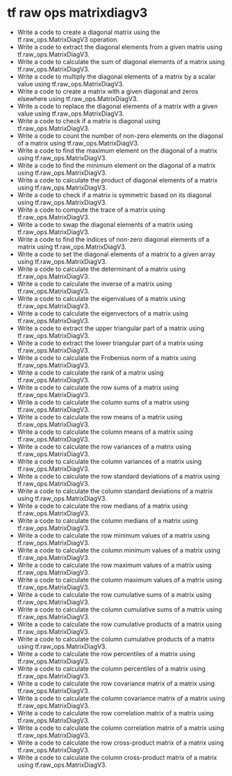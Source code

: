 # tf raw ops matrixdiagv3

- Write a code to create a diagonal matrix using the tf.raw_ops.MatrixDiagV3 operation.
- Write a code to extract the diagonal elements from a given matrix using tf.raw_ops.MatrixDiagV3.
- Write a code to calculate the sum of diagonal elements of a matrix using tf.raw_ops.MatrixDiagV3.
- Write a code to multiply the diagonal elements of a matrix by a scalar value using tf.raw_ops.MatrixDiagV3.
- Write a code to create a matrix with a given diagonal and zeros elsewhere using tf.raw_ops.MatrixDiagV3.
- Write a code to replace the diagonal elements of a matrix with a given value using tf.raw_ops.MatrixDiagV3.
- Write a code to check if a matrix is diagonal using tf.raw_ops.MatrixDiagV3.
- Write a code to count the number of non-zero elements on the diagonal of a matrix using tf.raw_ops.MatrixDiagV3.
- Write a code to find the maximum element on the diagonal of a matrix using tf.raw_ops.MatrixDiagV3.
- Write a code to find the minimum element on the diagonal of a matrix using tf.raw_ops.MatrixDiagV3.
- Write a code to calculate the product of diagonal elements of a matrix using tf.raw_ops.MatrixDiagV3.
- Write a code to check if a matrix is symmetric based on its diagonal using tf.raw_ops.MatrixDiagV3.
- Write a code to compute the trace of a matrix using tf.raw_ops.MatrixDiagV3.
- Write a code to swap the diagonal elements of a matrix using tf.raw_ops.MatrixDiagV3.
- Write a code to find the indices of non-zero diagonal elements of a matrix using tf.raw_ops.MatrixDiagV3.
- Write a code to set the diagonal elements of a matrix to a given array using tf.raw_ops.MatrixDiagV3.
- Write a code to calculate the determinant of a matrix using tf.raw_ops.MatrixDiagV3.
- Write a code to calculate the inverse of a matrix using tf.raw_ops.MatrixDiagV3.
- Write a code to calculate the eigenvalues of a matrix using tf.raw_ops.MatrixDiagV3.
- Write a code to calculate the eigenvectors of a matrix using tf.raw_ops.MatrixDiagV3.
- Write a code to extract the upper triangular part of a matrix using tf.raw_ops.MatrixDiagV3.
- Write a code to extract the lower triangular part of a matrix using tf.raw_ops.MatrixDiagV3.
- Write a code to calculate the Frobenius norm of a matrix using tf.raw_ops.MatrixDiagV3.
- Write a code to calculate the rank of a matrix using tf.raw_ops.MatrixDiagV3.
- Write a code to calculate the row sums of a matrix using tf.raw_ops.MatrixDiagV3.
- Write a code to calculate the column sums of a matrix using tf.raw_ops.MatrixDiagV3.
- Write a code to calculate the row means of a matrix using tf.raw_ops.MatrixDiagV3.
- Write a code to calculate the column means of a matrix using tf.raw_ops.MatrixDiagV3.
- Write a code to calculate the row variances of a matrix using tf.raw_ops.MatrixDiagV3.
- Write a code to calculate the column variances of a matrix using tf.raw_ops.MatrixDiagV3.
- Write a code to calculate the row standard deviations of a matrix using tf.raw_ops.MatrixDiagV3.
- Write a code to calculate the column standard deviations of a matrix using tf.raw_ops.MatrixDiagV3.
- Write a code to calculate the row medians of a matrix using tf.raw_ops.MatrixDiagV3.
- Write a code to calculate the column medians of a matrix using tf.raw_ops.MatrixDiagV3.
- Write a code to calculate the row minimum values of a matrix using tf.raw_ops.MatrixDiagV3.
- Write a code to calculate the column minimum values of a matrix using tf.raw_ops.MatrixDiagV3.
- Write a code to calculate the row maximum values of a matrix using tf.raw_ops.MatrixDiagV3.
- Write a code to calculate the column maximum values of a matrix using tf.raw_ops.MatrixDiagV3.
- Write a code to calculate the row cumulative sums of a matrix using tf.raw_ops.MatrixDiagV3.
- Write a code to calculate the column cumulative sums of a matrix using tf.raw_ops.MatrixDiagV3.
- Write a code to calculate the row cumulative products of a matrix using tf.raw_ops.MatrixDiagV3.
- Write a code to calculate the column cumulative products of a matrix using tf.raw_ops.MatrixDiagV3.
- Write a code to calculate the row percentiles of a matrix using tf.raw_ops.MatrixDiagV3.
- Write a code to calculate the column percentiles of a matrix using tf.raw_ops.MatrixDiagV3.
- Write a code to calculate the row covariance matrix of a matrix using tf.raw_ops.MatrixDiagV3.
- Write a code to calculate the column covariance matrix of a matrix using tf.raw_ops.MatrixDiagV3.
- Write a code to calculate the row correlation matrix of a matrix using tf.raw_ops.MatrixDiagV3.
- Write a code to calculate the column correlation matrix of a matrix using tf.raw_ops.MatrixDiagV3.
- Write a code to calculate the row cross-product matrix of a matrix using tf.raw_ops.MatrixDiagV3.
- Write a code to calculate the column cross-product matrix of a matrix using tf.raw_ops.MatrixDiagV3.